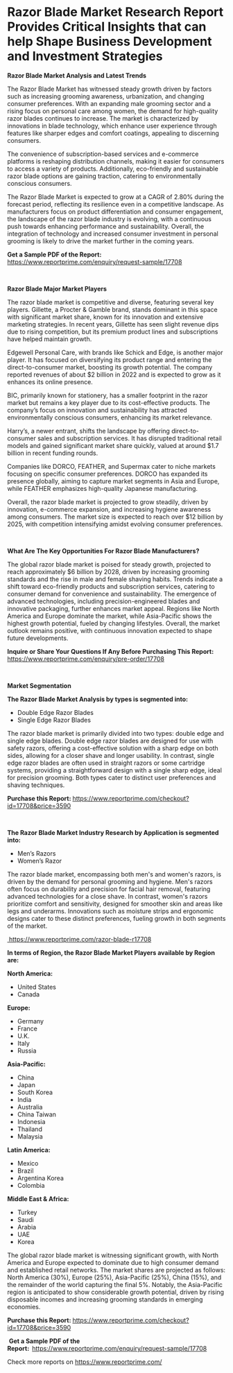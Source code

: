<p><h1>Razor Blade Market Research Report Provides Critical Insights that can help Shape Business Development and Investment Strategies</h1></p><p><strong>Razor Blade Market Analysis and Latest Trends</strong></p>
<p><p>The Razor Blade Market has witnessed steady growth driven by factors such as increasing grooming awareness, urbanization, and changing consumer preferences. With an expanding male grooming sector and a rising focus on personal care among women, the demand for high-quality razor blades continues to increase. The market is characterized by innovations in blade technology, which enhance user experience through features like sharper edges and comfort coatings, appealing to discerning consumers.</p><p>The convenience of subscription-based services and e-commerce platforms is reshaping distribution channels, making it easier for consumers to access a variety of products. Additionally, eco-friendly and sustainable razor blade options are gaining traction, catering to environmentally conscious consumers.</p><p>The Razor Blade Market is expected to grow at a CAGR of 2.80% during the forecast period, reflecting its resilience even in a competitive landscape. As manufacturers focus on product differentiation and consumer engagement, the landscape of the razor blade industry is evolving, with a continuous push towards enhancing performance and sustainability. Overall, the integration of technology and increased consumer investment in personal grooming is likely to drive the market further in the coming years.</p></p>
<p><strong>Get a Sample PDF of the Report:&nbsp;</strong> <a href="https://www.reportprime.com/enquiry/request-sample/17708?utm_campaign=2514&utm_medium=2&utm_source=Github&utm_content=ia&utm_term=18032025&utm_id=razor-blade">https://www.reportprime.com/enquiry/request-sample/17708</a></p>
<p>&nbsp;</p>
<p><strong>Razor Blade Major Market Players</strong></p>
<p><p>The razor blade market is competitive and diverse, featuring several key players. Gillette, a Procter & Gamble brand, stands dominant in this space with significant market share, known for its innovation and extensive marketing strategies. In recent years, Gillette has seen slight revenue dips due to rising competition, but its premium product lines and subscriptions have helped maintain growth.</p><p>Edgewell Personal Care, with brands like Schick and Edge, is another major player. It has focused on diversifying its product range and entering the direct-to-consumer market, boosting its growth potential. The company reported revenues of about $2 billion in 2022 and is expected to grow as it enhances its online presence.</p><p>BIC, primarily known for stationery, has a smaller footprint in the razor market but remains a key player due to its cost-effective products. The company’s focus on innovation and sustainability has attracted environmentally conscious consumers, enhancing its market relevance.</p><p>Harry’s, a newer entrant, shifts the landscape by offering direct-to-consumer sales and subscription services. It has disrupted traditional retail models and gained significant market share quickly, valued at around $1.7 billion in recent funding rounds.</p><p>Companies like DORCO, FEATHER, and Supermax cater to niche markets focusing on specific consumer preferences. DORCO has expanded its presence globally, aiming to capture market segments in Asia and Europe, while FEATHER emphasizes high-quality Japanese manufacturing. </p><p>Overall, the razor blade market is projected to grow steadily, driven by innovation, e-commerce expansion, and increasing hygiene awareness among consumers. The market size is expected to reach over $12 billion by 2025, with competition intensifying amidst evolving consumer preferences.</p></p>
<p>&nbsp;</p>
<p><strong>What Are The Key Opportunities For Razor Blade Manufacturers?</strong></p>
<p><p>The global razor blade market is poised for steady growth, projected to reach approximately $6 billion by 2028, driven by increasing grooming standards and the rise in male and female shaving habits. Trends indicate a shift toward eco-friendly products and subscription services, catering to consumer demand for convenience and sustainability. The emergence of advanced technologies, including precision-engineered blades and innovative packaging, further enhances market appeal. Regions like North America and Europe dominate the market, while Asia-Pacific shows the highest growth potential, fueled by changing lifestyles. Overall, the market outlook remains positive, with continuous innovation expected to shape future developments.</p></p>
<p><strong>Inquire or Share Your Questions If Any Before Purchasing This Report:</strong> <a href="https://www.reportprime.com/enquiry/pre-order/17708?utm_campaign=2514&utm_medium=2&utm_source=Github&utm_content=ia&utm_term=18032025&utm_id=razor-blade">https://www.reportprime.com/enquiry/pre-order/17708</a></p>
<p>&nbsp;</p>
<p><strong>Market Segmentation</strong></p>
<p><strong>The Razor Blade Market Analysis by types is segmented into:</strong></p>
<p><ul><li>Double Edge Razor Blades</li><li>Single Edge Razor Blades</li></ul></p>
<p><p>The razor blade market is primarily divided into two types: double edge and single edge blades. Double edge razor blades are designed for use with safety razors, offering a cost-effective solution with a sharp edge on both sides, allowing for a closer shave and longer usability. In contrast, single edge razor blades are often used in straight razors or some cartridge systems, providing a straightforward design with a single sharp edge, ideal for precision grooming. Both types cater to distinct user preferences and shaving techniques.</p></p>
<p><strong>Purchase this Report:&nbsp;</strong><a href="https://www.reportprime.com/checkout?id=17708&price=3590&utm_campaign=2514&utm_medium=2&utm_source=Github&utm_content=ia&utm_term=18032025&utm_id=razor-blade">https://www.reportprime.com/checkout?id=17708&price=3590</a></p>
<p>&nbsp;</p>
<p><strong>The Razor Blade Market Industry Research by Application is segmented into:</strong></p>
<p><ul><li>Men’s Razors</li><li>Women’s Razor</li></ul></p>
<p><p>The razor blade market, encompassing both men's and women's razors, is driven by the demand for personal grooming and hygiene. Men's razors often focus on durability and precision for facial hair removal, featuring advanced technologies for a close shave. In contrast, women's razors prioritize comfort and sensitivity, designed for smoother skin and areas like legs and underarms. Innovations such as moisture strips and ergonomic designs cater to these distinct preferences, fueling growth in both segments of the market.</p></p>
<p><a href="https://www.reportprime.com/razor-blade-r17708?utm_campaign=2514&utm_medium=2&utm_source=Github&utm_content=ia&utm_term=18032025&utm_id=razor-blade">&nbsp;https://www.reportprime.com/razor-blade-r17708</a></p>
<p><strong>In terms of Region, the Razor Blade Market Players available by Region are:</strong></p>
<p>
    <p> <strong> North America: </strong>
        <ul>
            <li>United States</li>
            <li>Canada</li>
        </ul>
        </p> 
    <p> <strong> Europe: </strong>
        <ul>
            <li>Germany</li>
            <li>France</li>
            <li>U.K.</li>
            <li>Italy</li>
            <li>Russia</li>
        </ul>
        </p> 
    <p> <strong> Asia-Pacific: </strong>
        <ul>
            <li>China</li>
            <li>Japan</li>
            <li>South Korea</li>
            <li>India</li>
            <li>Australia</li>
            <li>China Taiwan</li>
            <li>Indonesia</li>
            <li>Thailand</li>
            <li>Malaysia</li>
        </ul>
        </p> 
    <p> <strong> Latin America: </strong>
        <ul>
            <li>Mexico</li>
            <li>Brazil</li>
            <li>Argentina Korea</li>
            <li>Colombia</li>
        </ul>
        </p> 
    <p> <strong> Middle East & Africa: </strong>
        <ul>
            <li>Turkey</li>
            <li>Saudi</li>
            <li>Arabia</li>
            <li>UAE</li>
            <li>Korea</li>
        </ul>
    </p>
    </p>
<p><p>The global razor blade market is witnessing significant growth, with North America and Europe expected to dominate due to high consumer demand and established retail networks. The market shares are projected as follows: North America (30%), Europe (25%), Asia-Pacific (25%), China (15%), and the remainder of the world capturing the final 5%. Notably, the Asia-Pacific region is anticipated to show considerable growth potential, driven by rising disposable incomes and increasing grooming standards in emerging economies.</p></p>
<p><strong>Purchase this Report: </strong><a href="https://www.reportprime.com/checkout?id=17708&price=3590&utm_campaign=2514&utm_medium=2&utm_source=Github&utm_content=ia&utm_term=18032025&utm_id=razor-blade">https://www.reportprime.com/checkout?id=17708&price=3590</a></p>
<p>&nbsp;<strong>Get a Sample PDF of the Report:&nbsp;&nbsp;</strong><a href="https://www.reportprime.com/enquiry/request-sample/17708?utm_campaign=2514&utm_medium=2&utm_source=Github&utm_content=ia&utm_term=18032025&utm_id=razor-blade">https://www.reportprime.com/enquiry/request-sample/17708</a></p>
<p><strong></strong></p>
<p>Check more reports on <a href="https://www.reportprime.com/?utm_campaign=2514&utm_medium=2&utm_source=Github&utm_content=ia&utm_term=18032025&utm_id=razor-blade">https://www.reportprime.com/</a></p>